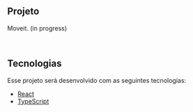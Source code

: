 ## Projeto

Moveit. (in progress)

<br>


## Tecnologias

Esse projeto será desenvolvido com as seguintes tecnologias:

- [React](https://reactjs.org)
- [TypeScript](https://www.typescriptlang.org/)

<br>